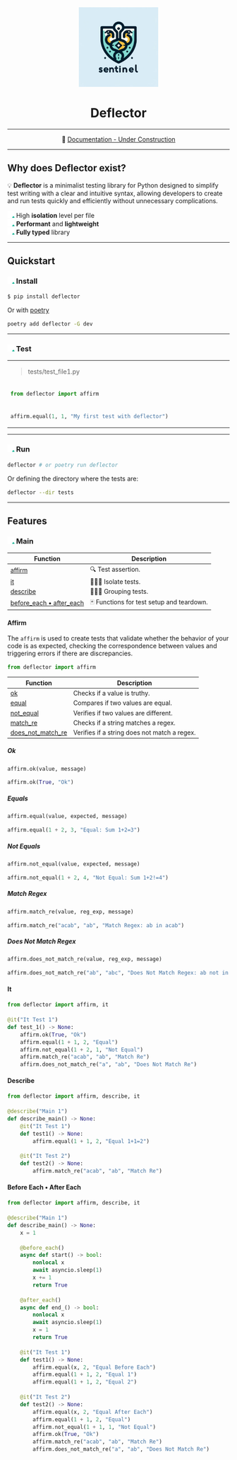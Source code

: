 <div align="center">
<img height="180" alt="deflector Logo" src="https://raw.githubusercontent.com/richecr/deflector/main/.github/assets/readme/logo.png">

# Deflector

---

📘 [Documentation - Under Construction]()

</div>

---

## Why does Deflector exist?

💡 **Deflector** is a minimalist testing library for Python designed to simplify test writing with a clear and intuitive syntax, allowing developers to create and run tests quickly and efficiently without unnecessary complications.

</span><img width="16" height="16" alt="check" src="https://raw.githubusercontent.com/richecr/deflector/91367ebe4c1d82e3d86c92647b391fd1840d6c13/.github/assets/readme/check.svg"> High **isolation** level per file<br />
</span><img width="16" height="16" alt="check" src="https://raw.githubusercontent.com/richecr/deflector/91367ebe4c1d82e3d86c92647b391fd1840d6c13/.github/assets/readme/check.svg"> **Performant** and **lightweight**<br />
</span><img width="16" height="16" alt="check" src="https://raw.githubusercontent.com/richecr/deflector/91367ebe4c1d82e3d86c92647b391fd1840d6c13/.github/assets/readme/check.svg"> **Fully typed** library<br />

---

## Quickstart

### <img width="16" height="16" alt="check" src="https://raw.githubusercontent.com/richecr/deflector/91367ebe4c1d82e3d86c92647b391fd1840d6c13/.github/assets/readme/check.svg"> Install


```zsh
$ pip install deflector
```

Or with [poetry](https://python-poetry.org/docs/)

```zsh
poetry add deflector -G dev
```

---

### <img width="16" height="16" alt="check" src="https://raw.githubusercontent.com/richecr/deflector/91367ebe4c1d82e3d86c92647b391fd1840d6c13/.github/assets/readme/check.svg"> Test

<table>
<tr>
<td>
<blockquote>tests/test_file1.py</blockquote>
</td>
</tr>
<tr>
<td width="1200">

```py
from deflector import affirm


affirm.equal(1, 1, "My first test with deflector")
```

</td>
</tr>
</table>

---

### <img width="16" height="16" alt="check" src="https://raw.githubusercontent.com/richecr/deflector/91367ebe4c1d82e3d86c92647b391fd1840d6c13/.github/assets/readme/check.svg"> Run


```bash
deflector # or poetry run deflector
```

Or defining the directory where the tests are:

```bash
deflector --dir tests
```

---

## Features

### <img width="16" height="16" alt="check" src="https://raw.githubusercontent.com/richecr/deflector/91367ebe4c1d82e3d86c92647b391fd1840d6c13/.github/assets/readme/check.svg"> Main

| Function                                               | Description                               |
|--------------------------------------------------------|-------------------------------------------|
| [affirm](#affirm)                                      | 🔍 Test assertion.                        |
| [it](#it)                                              | 🤹🏻‍♀️ Isolate tests.                         |
| [describe](#describe)                                  | 🤹🏻‍♀️ Grouping tests.                        |
| [before_each • after_each](#before-each--after-each)   | 🃏 Functions for test setup and teardown. |


#### Affirm

The `affirm` is used to create tests that validate whether the behavior of your code is as expected, checking the correspondence between values ​​and triggering errors if there are discrepancies.

```python
from deflector import affirm
```

| Function                                   | Description                                  |
|--------------------------------------------|----------------------------------------------|
| [ok](#ok)                                  | Checks if a value is truthy.                 |
| [equal](#equals)                           | Compares if two values are equal.            |
| [not_equal](#not-equals)                   | Verifies if two values are different.        |
| [match_re](#match-regex)                   | Checks if a string matches a regex.          |
| [does_not_match_re](#does-not-match-regex) | Verifies if a string does not match a regex. |

##### Ok

```python
affirm.ok(value, message)
```

```python
affirm.ok(True, "Ok")
```

##### Equals

```python
affirm.equal(value, expected, message)
```

```python
affirm.equal(1 + 2, 3, "Equal: Sum 1+2=3")
```

##### Not Equals

```python
affirm.not_equal(value, expected, message)
```

```python
affirm.not_equal(1 + 2, 4, "Not Equal: Sum 1+2!=4")
```

##### Match Regex

```python
affirm.match_re(value, reg_exp, message)
```

```python
affirm.match_re("acab", "ab", "Match Regex: ab in acab")
```

##### Does Not Match Regex

```python
affirm.does_not_match_re(value, reg_exp, message)
```

```python
affirm.does_not_match_re("ab", "abc", "Does Not Match Regex: ab not in a")
```

#### It

```python
from deflector import affirm, it

@it("It Test 1")
def test_1() -> None:
    affirm.ok(True, "Ok")
    affirm.equal(1 + 1, 2, "Equal")
    affirm.not_equal(1 + 2, 1, "Not Equal")
    affirm.match_re("acab", "ab", "Match Re")
    affirm.does_not_match_re("a", "ab", "Does Not Match Re")
```

#### Describe

```python
from deflector import affirm, describe, it

@describe("Main 1")
def describe_main() -> None:
    @it("It Test 1")
    def test1() -> None:
        affirm.equal(1 + 1, 2, "Equal 1+1=2")

    @it("It Test 2")
    def test2() -> None:
        affirm.match_re("acab", "ab", "Match Re")
```

#### Before Each • After Each

```python
from deflector import affirm, describe, it

@describe("Main 1")
def describe_main() -> None:
    x = 1

    @before_each()
    async def start() -> bool:
        nonlocal x
        await asyncio.sleep(1)
        x += 1
        return True

    @after_each()
    async def end_() -> bool:
        nonlocal x
        await asyncio.sleep(1)
        x = 1
        return True

    @it("It Test 1")
    def test1() -> None:
        affirm.equal(x, 2, "Equal Before Each")
        affirm.equal(1 + 1, 2, "Equal 1")
        affirm.equal(1 + 1, 2, "Equal 2")

    @it("It Test 2")
    def test2() -> None:
        affirm.equal(x, 2, "Equal After Each")
        affirm.equal(1 + 1, 2, "Equal")
        affirm.not_equal(1 + 1, 1, "Not Equal")
        affirm.ok(True, "Ok")
        affirm.match_re("acab", "ab", "Match Re")
        affirm.does_not_match_re("a", "ab", "Does Not Match Re")
```